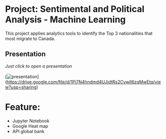 # Project: Sentimental and Political Analysis - Machine Learning
This project applies analytics tools to identify the Top 3 nationalities that most migrate to Canada.

## Presentation
*Just click to open a presentation*<br><br>
[![presentation](/Presentation/presenation_initial.PNG)]
(https://drive.google.com/file/d/1Pi7N4hndmd4UJjdtRs2CvwIl6zqMwEtq/view?usp=sharing)

# Feature:
 - Jupyter Notebook
 - Google Heat map
 - API global bank
